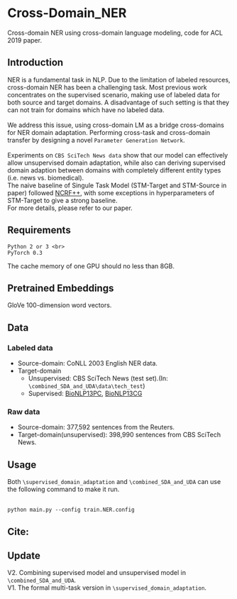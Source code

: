 # Cross-Domain_NER
Cross-domain NER using cross-domain language modeling, code for ACL 2019 paper.

## Introduction
NER is a fundamental task in NLP. Due to the limitation of labeled resources, cross-domain NER has been a challenging task. Most previous work concentrates on the supervised scenario, making use of labeled data for both source and target domains. A disadvantage of such setting is that they can not train for domains which have no labeled data. <br>
<br>
We address this issue, using  cross-domain LM as a bridge cross-domains for NER domain adaptation. Performing cross-task and cross-domain transfer by designing a novel `Parameter Generation Network`. <br>
<br>
Experiments on `CBS SciTech News data` show that our model can effectively allow unsupervised domain adaptation,
while also can deriving supervised domain adaption between domains with completely different entity types (i.e. news vs. biomedical). 
<br>
The naive baseline of Singule Task Model (STM-Target and STM-Source in paper) followed [NCRF++](https://github.com/jiesutd/NCRFpp
), with some exceptions in hyperparameters of STM-Target to give a strong baseline. 
<br>
For more details, please refer to our paper.

## Requirements
```
Python 2 or 3 <br>
PyTorch 0.3
```
The cache memory of one GPU should no less than 8GB.

## Pretrained Embeddings
GloVe 100-dimension word vectors.

## Data
### Labeled data
* Source-domain: CoNLL 2003 English NER data. <br>
* Target-domain
  * Unsupervised: CBS SciTech News (test set).(In: `\combined_SDA_and_UDA\data\tech_test`) <br>
  * Supervised: [BioNLP13PC](https://github.com/cambridgeltl/MTL-Bioinformatics-2016), [BioNLP13CG](https://github.com/cambridgeltl/MTL-Bioinformatics-2016)

### Raw data
* Source-domain: 377,592 sentences from the Reuters. <br>
* Target-domain(unsupervised): 398,990 sentences from CBS SciTech News.


## Usage
Both `\supervised_domain_adaptation` and `\combined_SDA_and_UDA` can use the following command to make it run. <br>
<br>
```
python main.py --config train.NER.config
```

## Cite:

## Update
V2. Combining supervised model and unsupervised model in `\combined_SDA_and_UDA`.
<br>
V1. The formal multi-task version in `\supervised_domain_adaptation`.
